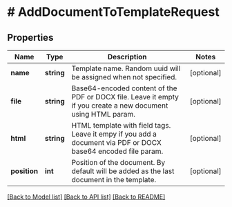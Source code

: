 # # AddDocumentToTemplateRequest

## Properties

Name | Type | Description | Notes
------------ | ------------- | ------------- | -------------
**name** | **string** | Template name. Random uuid will be assigned when not specified. | [optional]
**file** | **string** | Base64-encoded content of the PDF or DOCX file. Leave it empty if you create a new document using HTML param. | [optional]
**html** | **string** | HTML template with field tags. Leave it empy if you add a document via PDF or DOCX base64 encoded file param. | [optional]
**position** | **int** | Position of the document. By default will be added as the last document in the template. | [optional]

[[Back to Model list]](../../README.md#models) [[Back to API list]](../../README.md#endpoints) [[Back to README]](../../README.md)

